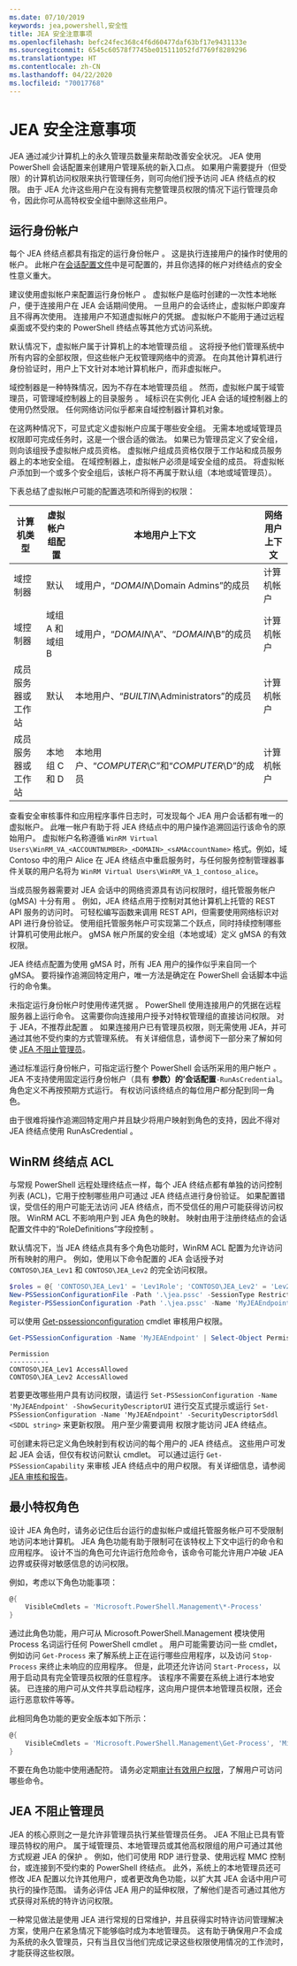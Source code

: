 ```yaml
---
ms.date: 07/10/2019
keywords: jea,powershell,安全性
title: JEA 安全注意事项
ms.openlocfilehash: befc24fec368c4f6d60477daf63bf17e9431133e
ms.sourcegitcommit: 6545c60578f7745be015111052fd7769f8289296
ms.translationtype: HT
ms.contentlocale: zh-CN
ms.lasthandoff: 04/22/2020
ms.locfileid: "70017768"
---
```

# <a name="jea-security-considerations"></a>JEA 安全注意事项

JEA 通过减少计算机上的永久管理员数量来帮助改善安全状况。 JEA 使用 PowerShell 会话配置来创建用户管理系统的新入口点。 如果用户需要提升（但受限）的计算机访问权限来执行管理任务，则可向他们授予访问 JEA 终结点的权限。 由于 JEA 允许这些用户在没有拥有完整管理员权限的情况下运行管理员命令，因此你可从高特权安全组中删除这些用户。

## <a name="run-as-account"></a>运行身份帐户

每个 JEA 终结点都具有指定的运行身份帐户  。 这是执行连接用户的操作时使用的帐户。 此帐户在[会话配置文件](session-configurations.md)中是可配置的，并且你选择的帐户对终结点的安全性意义重大。

建议使用虚拟帐户来配置运行身份帐户   。 虚拟帐户是临时创建的一次性本地帐户，便于连接用户在 JEA 会话期间使用。 一旦用户的会话终止，虚拟帐户即废弃且不得再次使用。 连接用户不知道虚拟帐户的凭据。 虚拟帐户不能用于通过远程桌面或不受约束的 PowerShell 终结点等其他方式访问系统。

默认情况下，虚拟帐户属于计算机上的本地管理员组  。 这将授予他们管理系统中所有内容的全部权限，但这些帐户无权管理网络中的资源。
在向其他计算机进行身份验证时，用户上下文针对本地计算机帐户，而非虚拟帐户。

域控制器是一种特殊情况，因为不存在本地管理员组  。 然而，虚拟帐户属于域管理员，可管理域控制器上的目录服务  。 域标识在实例化 JEA 会话的域控制器上的使用仍然受限。 任何网络访问似乎都来自域控制器计算机对象。

在这两种情况下，可显式定义虚拟帐户应属于哪些安全组。 无需本地或域管理员权限即可完成任务时，这是一个很合适的做法。 如果已为管理员定义了安全组，则向该组授予虚拟帐户成员资格。 虚拟帐户组成员资格仅限于工作站和成员服务器上的本地安全组。 在域控制器上，虚拟帐户必须是域安全组的成员。
将虚拟帐户添加到一个或多个安全组后，该帐户将不再属于默认组（本地或域管理员）。

下表总结了虚拟帐户可能的配置选项和所得到的权限：

|        计算机类型         | 虚拟帐户组配置 |                   本地用户上下文                    | 网络用户上下文 |
| ---------------------------- | ----------------------------------- | ------------------------------------------------------- | -------------------- |
| 域控制器            | 默认                             | 域用户，“*DOMAIN*\Domain Admins”的成员         | 计算机帐户     |
| 域控制器            | 域组 A 和域组 B               | 域用户，“*DOMAIN*\A”、“*DOMAIN*\B”的成员       | 计算机帐户     |
| 成员服务器或工作站 | 默认                             | 本地用户、“*BUILTIN*\Administrators”的成员        | 计算机帐户     |
| 成员服务器或工作站 | 本地组 C 和 D                | 本地用户、“*COMPUTER*\C”和“*COMPUTER*\D”的成员 | 计算机帐户     |

查看安全审核事件和应用程序事件日志时，可发现每个 JEA 用户会话都有唯一的虚拟帐户。 此唯一帐户有助于将 JEA 终结点中的用户操作追溯回运行该命令的原始用户。 虚拟帐户名称遵循 `WinRM Virtual Users\WinRM_VA_<ACCOUNTNUMBER>_<DOMAIN>_<sAMAccountName>` 格式。例如，域 Contoso 中的用户 Alice 在 JEA 终结点中重启服务时，与任何服务控制管理器事件关联的用户名将为   `WinRM Virtual Users\WinRM_VA_1_contoso_alice`。

当成员服务器需要对 JEA 会话中的网络资源具有访问权限时，组托管服务帐户 (gMSA) 十分有用  。 例如，JEA 终结点用于控制对其他计算机上托管的 REST API 服务的访问时。 可轻松编写函数来调用 REST API，但需要使用网络标识对 API 进行身份验证。 使用组托管服务帐户可实现第二个跃点，同时持续控制哪些计算机可使用此帐户。 gMSA 帐户所属的安全组（本地或域）定义 gMSA 的有效权限。

JEA 终结点配置为使用 gMSA 时，所有 JEA 用户的操作似乎来自同一个 gMSA。 要将操作追溯回特定用户，唯一方法是确定在 PowerShell 会话脚本中运行的命令集。

未指定运行身份帐户时使用传递凭据   。 PowerShell 使用连接用户的凭据在远程服务器上运行命令。 这需要你向连接用户授予对特权管理组的直接访问权限。 对于 JEA，不推荐此配置  。 如果连接用户已有管理员权限，则无需使用 JEA，并可通过其他不受约束的方式管理系统。 有关详细信息，请参阅下一部分来了解如何使 [JEA 不阻止管理员](#jea-doesnt-protect-against-admins)。

通过标准运行身份帐户，可指定运行整个 PowerShell 会话所采用的用户帐户  。 JEA 不支持使用固定运行身份帐户（具有  **参数）的’会话配置**`-RunAsCredential`。 角色定义不再按预期方式运行。 有权访问该终结点的每位用户都分配到同一角色。

由于很难将操作追溯回特定用户并且缺少将用户映射到角色的支持，因此不得对 JEA 终结点使用 RunAsCredential  。

## <a name="winrm-endpoint-acl"></a>WinRM 终结点 ACL

与常规 PowerShell 远程处理终结点一样，每个 JEA 终结点都有单独的访问控制列表 (ACL)，它用于控制哪些用户可通过 JEA 终结点进行身份验证。 如果配置错误，受信任的用户可能无法访问 JEA 终结点，而不受信任的用户可能获得访问权限。 WinRM ACL 不影响用户到 JEA 角色的映射。 映射由用于注册终结点的会话配置文件中的“RoleDefinitions”字段控制  。

默认情况下，当 JEA 终结点具有多个角色功能时，WinRM ACL 配置为允许访问所有映射的用户。 例如，使用以下命令配置的 JEA 会话授予对 `CONTOSO\JEA_Lev1` 和 `CONTOSO\JEA_Lev2` 的完全访问权限。

```powershell
$roles = @{ 'CONTOSO\JEA_Lev1' = 'Lev1Role'; 'CONTOSO\JEA_Lev2' = 'Lev2Role' }
New-PSSessionConfigurationFile -Path '.\jea.pssc' -SessionType RestrictedRemoteServer -RoleDefinitions $roles -RunAsVirtualAccount
Register-PSSessionConfiguration -Path '.\jea.pssc' -Name 'MyJEAEndpoint'
```

可以使用 [Get-pssessionconfiguration](/powershell/module/microsoft.powershell.core/get-pssessionconfiguration) cmdlet 审核用户权限。

```powershell
Get-PSSessionConfiguration -Name 'MyJEAEndpoint' | Select-Object Permission
```

```Output
Permission
----------
CONTOSO\JEA_Lev1 AccessAllowed
CONTOSO\JEA_Lev2 AccessAllowed
```

若要更改哪些用户具有访问权限，请运行 `Set-PSSessionConfiguration -Name 'MyJEAEndpoint' -ShowSecurityDescriptorUI` 进行交互式提示或运行 `Set-PSSessionConfiguration -Name 'MyJEAEndpoint' -SecurityDescriptorSddl <SDDL string>` 来更新权限。 用户至少需要调用  权限才能访问 JEA 终结点。

可创建未将已定义角色映射到有权访问的每个用户的 JEA 终结点。 这些用户可发起 JEA 会话，但仅有权访问默认 cmdlet。 可以通过运行 `Get-PSSessionCapability` 来审核 JEA 终结点中的用户权限。 有关详细信息，请参阅 [JEA 审核和报告](audit-and-report.md)。

## <a name="least-privilege-roles"></a>最小特权角色

设计 JEA 角色时，请务必记住后台运行的虚拟帐户或组托管服务帐户可不受限制地访问本地计算机。 JEA 角色功能有助于限制可在该特权上下文中运行的命令和应用程序。
设计不当的角色可允许运行危险命令，该命令可能允许用户冲破 JEA 边界或获得对敏感信息的访问权限。

例如，考虑以下角色功能事项：

```powershell
@{
    VisibleCmdlets = 'Microsoft.PowerShell.Management\*-Process'
}
```

通过此角色功能，用户可从 Microsoft.PowerShell.Management 模块使用 Process 名词运行任何 PowerShell cmdlet   。 用户可能需要访问一些 cmdlet，例如访问 `Get-Process` 来了解系统上正在运行哪些应用程序，以及访问 `Stop-Process` 来终止未响应的应用程序。 但是，此项还允许访问 `Start-Process`，以用于启动具有完全管理员权限的任意程序。 该程序不需要在系统上进行本地安装。 已连接的用户可从文件共享启动程序，这向用户提供本地管理员权限，还会运行恶意软件等等。

此相同角色功能的更安全版本如下所示：

```powershell
@{
    VisibleCmdlets = 'Microsoft.PowerShell.Management\Get-Process', 'Microsoft.PowerShell.Management\Stop-Process'
}
```

不要在角色功能中使用通配符。 请务必定期[审计有效用户权限](audit-and-report.md#check-effective-rights-for-a-specific-user)，了解用户可访问哪些命令。

## <a name="jea-doesnt-protect-against-admins"></a>JEA 不阻止管理员

JEA 的核心原则之一是允许非管理员执行某些管理员任务。 JEA 不阻止已具有管理员特权的用户。 属于域管理员、本地管理员或其他高权限组的用户可通过其他方式规避 JEA 的保护   。 例如，他们可使用 RDP 进行登录、使用远程 MMC 控制台，或连接到不受约束的 PowerShell 终结点。 此外，系统上的本地管理员还可修改 JEA 配置以允许其他用户，或者更改角色功能，以扩大其 JEA 会话中用户可执行的操作范围。 请务必评估 JEA 用户的延伸权限，了解他们是否可通过其他方式获得对系统的特许访问权限。

一种常见做法是使用 JEA 进行常规的日常维护，并且获得实时特许访问管理解决方案，使用户在紧急情况下能够临时成为本地管理员。 这有助于确保用户不会成为系统的永久管理员，只有当且仅当他们完成记录这些权限使用情况的工作流时，才能获得这些权限。

